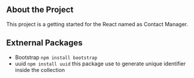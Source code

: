 ## About the Project 
This project is a getting started for the React named as Contact Manager.

## Extnernal Packages
 - Bootstrap `npm install bootstrap`
 - uuid `npm install uuid` 
    this package use to generate unique identifier inside the collection

